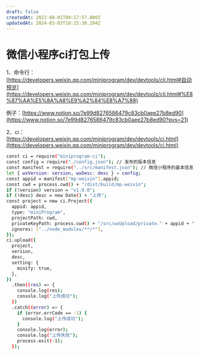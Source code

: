 ```yaml
---
draft: false
createdAt: 2022-08-01T09:17:57.000Z
updatedAt: 2024-03-03T10:25:30.294Z
---
```


# 微信小程序ci打包上传

1、命令行：[https://developers.weixin.qq.com/miniprogram/dev/devtools/cli.html#自动预览](https://developers.weixin.qq.com/miniprogram/dev/devtools/cli.html#%E8%87%AA%E5%8A%A8%E9%A2%84%E8%A7%88)

例子：[https://www.notion.so/7e99d8276586479c83cb0aee27b8ed90](https://www.notion.so/7e99d8276586479c83cb0aee27b8ed90?pvs=21)

2、ci：[https://developers.weixin.qq.com/miniprogram/dev/devtools/ci.html](https://developers.weixin.qq.com/miniprogram/dev/devtools/ci.html)

```bash
const ci = require("miniprogram-ci");
const config = require("./config.json"); // 发布的版本信息
const manifest = require("../src/manifest.json"); // 微信小程序的基本信息
let { wxVersion: version, wxDesc: desc } = config;
const appid = manifest["mp-weixin"].appid;
const cwd = process.cwd() + "/dist/build/mp-weixin";
if (!version) version = "v1.0.0";
if (!desc) desc = new Date() + "上传";
const project = new ci.Project({
  appid: appid,
  type: "miniProgram",
  projectPath: cwd,
  privateKeyPath: process.cwd() + "/src/wxUpload/private." + appid + ".key", // 秘钥
  ignores: ["../node_modules/**/*"],
});
ci.upload({
  project,
  version,
  desc,
  setting: {
    minify: true,
  },
})
  .then((res) => {
    console.log(res);
    console.log("上传成功");
  })
  .catch((error) => {
    if (error.errCode == -1) {
      console.log("上传成功");
    }
    console.log(error);
    console.log("上传失败");
    process.exit(-1);
  });
```
